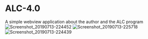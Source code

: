 # ALC-4.0
A simple webview application about the author and the ALC program
![Screenshot_20190713-224452](https://user-images.githubusercontent.com/30405773/61176104-a1025080-a5c3-11e9-8e6a-82e25be2d423.png)
![Screenshot_20190713-225718](https://user-images.githubusercontent.com/30405773/61176102-a069ba00-a5c3-11e9-975f-3b5e9e52c557.png)
![Screenshot_20190713-224439](https://user-images.githubusercontent.com/30405773/61176103-a1025080-a5c3-11e9-9b55-f17e76085639.png)
